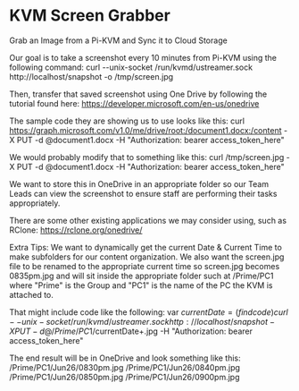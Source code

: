 # KVM Screen Grabber
Grab an Image from a Pi-KVM and Sync it to Cloud Storage

Our goal is to take a screenshot every 10 minutes from Pi-KVM using the following command:
curl --unix-socket /run/kvmd/ustreamer.sock http://localhost/snapshot -o /tmp/screen.jpg

Then, transfer that saved screenshot using One Drive by following the tutorial found here: 
https://developer.microsoft.com/en-us/onedrive

The sample code they are showing us to use looks like this:
curl https://graph.microsoft.com/v1.0/me/drive/root:/document1.docx:/content -X PUT -d @document1.docx -H "Authorization: bearer access_token_here"

We would probably modify that to something like this:
curl /tmp/screen.jpg -X PUT -d @document1.docx -H "Authorization: bearer access_token_here"


We want to store this in OneDrive in an appropriate folder so our Team Leads can view the screenshot to ensure staff are performing their tasks appropriately.

There are some other existing applications we may consider using, such as RClone: https://rclone.org/onedrive/


Extra Tips:
We want to dynamically get the current Date & Current Time to make subfolders for our content organization. We also want the screen.jpg file to be renamed to the appropriate current time so screen.jpg becomes 0835pm.jpg and will sit inside the appropriate folder such at /Prime/PC1 where "Prime" is the Group and "PC1" is the name of the PC the KVM is attached to.

That might include code like the following:
var $currentDate = (find code)
curl --unix-socket /run/kvmd/ustreamer.sock http://localhost/snapshot  -X PUT -d @/Prime/PC1/$currentDate+.jpg -H "Authorization: bearer access_token_here"

 
 
The end result will be in OneDrive and look something like this:
/Prime/PC1/Jun26/0830pm.jpg
/Prime/PC1/Jun26/0840pm.jpg
/Prime/PC1/Jun26/0850pm.jpg
/Prime/PC1/Jun26/0900pm.jpg
